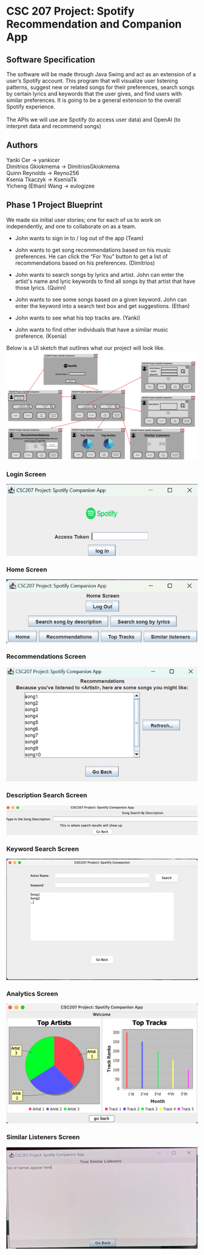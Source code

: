 # CSC 207 Project: Spotify Recommendation and Companion App

## Software Specification
The software will be made through Java Swing and act as an extension of a user’s Spotify account. 
This program that will visualize user listening patterns, 
suggest new or related songs for their preferences, search songs by certain 
lyrics and keywords that the user gives, and find users with similar preferences. 
It is going to be a general extension to the overall Spotify experience.
<br />
<br />
The APIs we will use are Spotify (to access user data) and OpenAI (to interpret data and recommend songs)

## Authors
Yanki Cer -> yankicer <br />
Dimitrios Gkiokmema -> DimitriosGkiokmema <br />
Quinn Reynolds -> Reyno256 <br />
Ksenia Tkaczyk -> KseniaTk <br />
Yicheng (Ethan) Wang -> eulogizee

## Phase 1 Project Blueprint
We made six initial user stories; one for each of us to work on independently, and one to collaborate on as a team.
* John wants to sign in to / log out of the app (Team)

* John wants to get song recommendations based on his music preferences. He can click the “For You” button to get a 
list of recommendations based on his preferences. (Dimitrios)

* John wants to search songs by lyrics and artist. John can enter the artist's name and lyric keywords to find all 
songs by that artist that have those lyrics. (Quinn)

* John wants to see some songs based on a given keyword. John can enter the keyword into a search text box and get 
suggestions. (Ethan)

* John wants to see what his top tracks are. (Yanki)

* John wants to find other individuals that have a similar music preference. (Ksenia)

Below is a UI sketch that outlines what our project will look like.
![Project UI](images/CSC207%20Project%20Wireframe.png)
### Login Screen <br />
![Login Screen](images/login_screen.png) <br />
### Home Screen <br />
![Home Screen](images/home_screen.png) <br />
### Recommendations Screen <br />
![Recommendations Screen](images/csc207_progress1_dimitrios.png) <br />
### Description Search Screen <br />
![Description Search Screen](images/csc207_progress1_quinn.png) <br />
### Keyword Search Screen <br />
![Keyword Search Screen](images/csc207_progress1_ethan.png) <br />
### Analytics Screen <br />
![Analytics Screen](images/csc207_progress1_yanki.png) <br />
### Similar Listeners Screen <br />
![Similar Listeners Screen](images/csc207_progress1_ksenia.jpg) <br />
